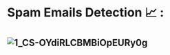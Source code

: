 # Spam Emails Detection 📈 :
## ![1_CS-OYdiRLCBMBiOpEURy0g](https://github.com/user-attachments/assets/97a90a8c-1a34-4503-af80-2b4352367f60)

